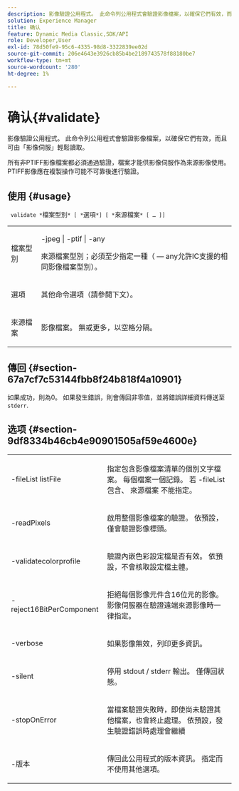 ```yaml
---
description: 影像驗證公用程式。 此命令列公用程式會驗證影像檔案，以確保它們有效，而且可由「影像伺服」輕鬆讀取。
solution: Experience Manager
title: 确认
feature: Dynamic Media Classic,SDK/API
role: Developer,User
exl-id: 78d50fe9-95c6-4335-98d8-3322839ee02d
source-git-commit: 206e4643e3926cb85b4be2189743578f88180be7
workflow-type: tm+mt
source-wordcount: '280'
ht-degree: 1%

---
```


# 确认{#validate}

影像驗證公用程式。 此命令列公用程式會驗證影像檔案，以確保它們有效，而且可由「影像伺服」輕鬆讀取。

所有非PTIFF影像檔案都必須通過驗證，檔案才能供影像伺服作為來源影像使用。 PTIFF影像應在複製操作可能不可靠後進行驗證。

## 使用 {#usage}

` validate *`檔案型別`* [ *`選項`*] [ *`來源檔案`* [ … ]]`

<table id="simpletable_D2C6B20E1007433AB4184A73046A44F0"> 
 <tr class="strow"> 
  <td class="stentry"> <p> <span class="codeph"> <span class="varname"> 檔案型別 </span> </span> </p> </td> 
  <td class="stentry"> <p> <span class="codeph"> -jpeg | -ptif | -any </span> </p> <p>來源檔案型別；必須至少指定一種（ — any允許IC支援的相同影像檔案型別）。 </p> </td> 
 </tr> 
 <tr class="strow"> 
  <td class="stentry"> <p> <span class="codeph"> <span class="varname"> 選項 </span> </span> </p> </td> 
  <td class="stentry"> <p>其他命令選項（請參閱下文）。 </p> </td> 
 </tr> 
 <tr class="strow"> 
  <td class="stentry"> <p> <span class="codeph"> <span class="varname"> 來源檔案 </span> </span> </p> </td> 
  <td class="stentry"> <p> 影像檔案。 無或更多，以空格分隔。 </p> </td> 
 </tr> 
</table>

## 傳回 {#section-67a7cf7c53144fbb8f24b818f4a10901}

如果成功，則為0。 如果發生錯誤，則會傳回非零值，並將錯誤詳細資料傳送至 `stderr`.

## 选项 {#section-9df8334b46cb4e90901505af59e4600e}

<table id="simpletable_004B1A29BDFD40A9B89E4CBD23119B3F"> 
 <tr class="strow"> 
  <td class="stentry"> <p> <span class="codeph"> -fileList <span class="varname"> listFile </span> </span> </p> </td> 
  <td class="stentry"> <p>指定包含影像檔案清單的個別文字檔案。 每個檔案一個記錄。 若 <span class="codeph"> -fileList </span> 包含、 <span class="varname"> 來源檔案 </span> 不能指定。 </p> </td> 
 </tr> 
 <tr class="strow"> 
  <td class="stentry"> <p> <span class="codeph"> -readPixels </span> </p> </td> 
  <td class="stentry"> <p>啟用整個影像檔案的驗證。 依預設，僅會驗證影像標頭。 </p> </td> 
 </tr> 
 <tr class="strow"> 
  <td class="stentry"> <p> <span class="codeph"> -validatecolorprofile </span> </p> </td> 
  <td class="stentry"> <p>驗證內嵌色彩設定檔是否有效。 依預設，不會核取設定檔主體。 </p> </td> 
 </tr> 
 <tr class="strow"> 
  <td class="stentry"> <p> <span class="codeph"> -reject16BitPerComponent </span> </p> </td> 
  <td class="stentry"> <p> 拒絕每個影像元件含16位元的影像。 影像伺服器在驗證遠端來源影像時一律指定。 </p> </td> 
 </tr> 
 <tr class="strow"> 
  <td class="stentry"> <p> <span class="codeph"> -verbose </span> </p> </td> 
  <td class="stentry"> <p> 如果影像無效，列印更多資訊。 </p> </td> 
 </tr> 
 <tr class="strow"> 
  <td class="stentry"> <p> <span class="codeph"> -silent </span> </p> </td> 
  <td class="stentry"> <p>停用 <span class="codeph"> stdout </span>/ <span class="codeph"> stderr </span> 輸出。 僅傳回狀態。 </p> </td> 
 </tr> 
 <tr class="strow"> 
  <td class="stentry"> <p> <span class="codeph"> -stopOnError </span> </p> </td> 
  <td class="stentry"> <p>當檔案驗證失敗時，即使尚未驗證其他檔案，也會終止處理。 依預設，發生驗證錯誤時處理會繼續 </p> </td> 
 </tr> 
 <tr class="strow"> 
  <td class="stentry"> <p> <span class="codeph"> -版本 </span> </p> </td> 
  <td class="stentry"> <p>傳回此公用程式的版本資訊。 指定而不使用其他選項。 </p> </td> 
 </tr> 
</table>
